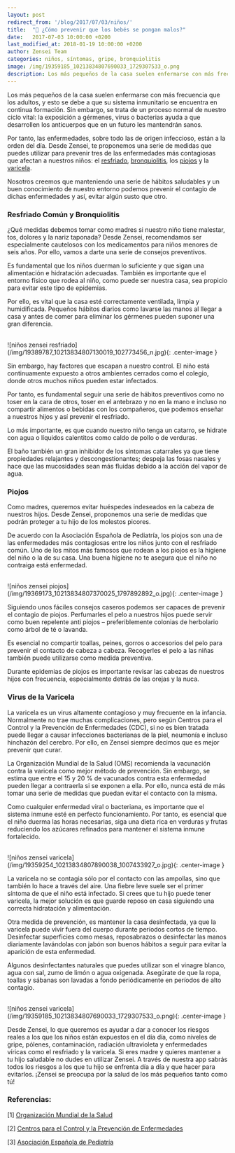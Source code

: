 ```yaml
---
layout: post
redirect_from: '/blog/2017/07/03/niños/'
title:  "👶 ¿Cómo prevenir que los bebés se pongan malos?"
date:   2017-07-03 10:00:00 +0200
last_modified_at: 2018-01-19 10:00:00 +0200
author: Zensei Team
categories: niños, síntomas, gripe, bronquiolitis
image: /img/19359185_10213834807690033_1729307533_o.png
description: Los más pequeños de la casa suelen enfermarse con más frecuencia que los adultos, y esto se debe a que su sistema inmunitario se encuentra en continua formación. Sin embargo, se trata de un proceso normal de nuestro ciclo vital...
---
```


Los más pequeños de la casa suelen enfermarse con más frecuencia que los adultos, y esto se debe a que su sistema inmunitario se encuentra en continua formación. Sin embargo, se trata de un proceso normal de nuestro ciclo vital: la exposición a gérmenes, virus o bacterias ayuda a que desarrollen los anticuerpos que en un futuro les mantendrán sanos. 

Por tanto, las enfermedades, sobre todo las de origen infeccioso, están a la orden del día. Desde Zensei, te proponemos una serie de medidas que puedes utilizar para prevenir tres de las enfermedades más contagiosas que afectan a nuestros niños: el [resfriado](https://medlineplus.gov/spanish/ency/article/000678.html), [bronquiolitis](https://kidshealth.org/es/parents/bronchiolitis-esp.html), los [piojos](https://medlineplus.gov/spanish/headlice.html) y la [varicela](https://medlineplus.gov/spanish/chickenpox.html). 

Nosotros creemos que manteniendo una serie de hábitos saludables y un buen conocimiento de nuestro entorno podemos prevenir el contagio de dichas enfermedades y así, evitar algún susto que otro. 

### Resfriado Común y Bronquiolitis

¿Qué medidas debemos tomar como madres si nuestro niño tiene malestar, tos, dolores y la nariz taponada? Desde Zensei, recomendamos ser especialmente cautelosos con los medicamentos para niños menores de seis años. Por ello, vamos a darte una serie de consejos preventivos. 

Es fundamental que los niños duerman lo suficiente y que sigan una alimentación e hidratación adecuadas. También es importante que el entorno físico que rodea al niño, como puede ser nuestra casa, sea propicio para evitar este tipo de epidemias. 

Por ello, es vital que la casa esté correctamente ventilada, limpia y humidificada. Pequeños hábitos diarios como lavarse las manos al llegar a casa y antes de comer para eliminar los gérmenes pueden suponer una gran diferencia. 

<br>
![niños zensei resfriado](/img/19389787_10213834807130019_102773456_n.jpg){: .center-image }
<br>

Sin embargo, hay factores que escapan a nuestro control. El niño está continuamente expuesto a otros ambientes cerrados como el colegio, donde otros muchos niños pueden estar infectados. 

Por tanto, es fundamental seguir una serie de hábitos preventivos como no toser en la cara de otros, toser en el antebrazo y no en la mano e incluso no compartir alimentos o bebidas con los compañeros, que podemos enseñar a nuestros hijos y así prevenir el resfriado. 

Lo más importante, es que cuando nuestro niño tenga un catarro, se hidrate con agua o líquidos calentitos como caldo de pollo o de verduras. 

El baño también un gran inhibidor de los síntomas catarrales ya que tiene propiedades relajantes y descongestionantes; despeja las fosas nasales y hace que las mucosidades sean más fluidas debido a la acción del vapor de agua. 

### Piojos

Como madres, queremos evitar huéspedes indeseados en la cabeza de nuestros hijos. Desde Zensei, proponemos una serie de medidas que podrán proteger a tu hijo de los molestos picores. 

De acuerdo con la Asociación Española de Pediatría, los piojos son una de las enfermedades más contagiosas entre los niños junto con el resfriado común. Uno de los mitos más famosos que rodean a los piojos es la higiene del niño o la de su casa. Una buena higiene no te asegura que el niño no contraiga está enfermedad.

<br>
![niños zensei piojos](/img/19369173_10213834807370025_1797892892_o.jpg){: .center-image }
<br>

Siguiendo unos fáciles consejos caseros podemos ser capaces de prevenir el contagio de piojos. Perfumarles el pelo a nuestros hijos puede servir como buen repelente anti piojos – preferiblemente colonias de herbolario como árbol de té o lavanda. 

Es esencial no compartir toallas, peines, gorros o accesorios del pelo para prevenir el contacto de cabeza a cabeza. Recogerles el pelo a las niñas también puede utilizarse como medida preventiva. 

Durante epidemias de piojos es importante revisar las cabezas de nuestros hijos con frecuencia, especialmente detrás de las orejas y la nuca. 

### Virus de la Varicela

La varicela es un virus altamente contagioso y muy frecuente en la infancia. Normalmente no trae muchas complicaciones, pero según Centros para el Control y la Prevención de Enfermedades (CDC), si no es bien tratada puede llegar a causar infecciones bacterianas de la piel, neumonía e incluso hinchazón del cerebro. Por ello, en Zensei siempre decimos que es mejor prevenir que curar. 

La Organización Mundial de la Salud (OMS) recomienda la vacunación contra la varicela como mejor método de prevención. Sin embargo, se estima que entre el 15 y 20 % de vacunados contra esta enfermedad pueden llegar a contraerla si se exponen a ella. Por ello, nunca está de más tomar una serie de medidas que puedan evitar el contacto con la misma. 

Como cualquier enfermedad viral o bacteriana, es importante que el sistema inmune esté en perfecto funcionamiento. Por tanto, es esencial que el niño duerma las horas necesarias, siga una dieta rica en verduras y frutas reduciendo los azúcares refinados para mantener el sistema inmune fortalecido.


<br>
![niños zensei varicela](/img/19359254_10213834807890038_1007433927_o.jpg){: .center-image }
<br>


La varicela no se contagia sólo por el contacto con las ampollas, sino que también lo hace a través del aire. Una fiebre leve suele ser el primer síntoma de que el niño está infectado. Si crees que tu hijo puede tener varicela, la mejor solución es que guarde reposo en casa siguiendo una correcta hidratación y alimentación. 

Otra medida de prevención, es mantener la casa desinfectada, ya que la varicela puede vivir fuera del cuerpo durante períodos cortos de tiempo. Desinfectar superficies como mesas, reposabrazos o desinfectar las manos diariamente lavándolas con jabón son buenos hábitos a seguir para evitar la aparición de esta enfermedad. 

Algunos desinfectantes naturales que puedes utilizar son el vinagre blanco, agua con sal, zumo de limón o agua oxigenada. Asegúrate de que la ropa, toallas y sábanas son lavadas a fondo periódicamente en períodos de alto contagio.  

<br>
![niños zensei varicela](/img/19359185_10213834807690033_1729307533_o.png){: .center-image }
<br>

Desde Zensei, lo que queremos es ayudar a dar a conocer los riesgos reales a los que los niños están expuestos en el día día, como niveles de gripe, pólenes, contaminación, radiación ultravioleta y enfermedades víricas como el resfriado y la varicela. Si eres madre y quieres mantener a tu hijo saludable no dudes en utilizar Zensei. A través de nuestra app sabrás todos los riesgos a los que tu hijo se enfrenta día a día y que hacer para evitarlos. ¡Zensei se preocupa por la salud de los más pequeños tanto como tú!
 
### Referencias:

[1] [Organización Mundial de la Salud](http://www.who.int/es/)

[2] [Centros para el Control y la Prevención de Enfermedades](https://www.cdc.gov/spanish/index.html)

[3] [Asociación Española de Pediatría](https://www.aeped.es/sites/default/files/documentos/pediculosis.pdf
)

